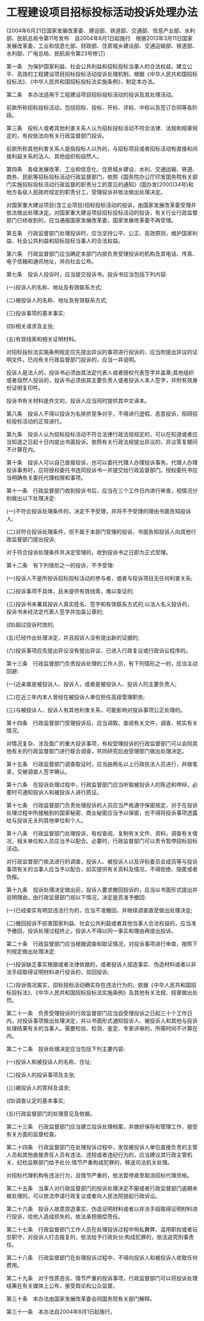 # 工程建设项目招标投标活动投诉处理办法

(2004年6月21日国家发展改革委、建设部、铁道部、交通部、信息产业部、水利部、民航总局令第11号发布　自2004年8月1日起施行　根据2013年3月11日国家发展改革委、工业和信息化部、财政部、住房城乡建设部、交通运输部、铁道部、水利部、广电总局、民航局令第23号修订)



第一条 为保护国家利益、社会公共利益和招标投标当事人的合法权益，建立公平、高效的工程建设项目招标投标活动投诉处理机制，根据《中华人民共和国招标投标法》、《中华人民共和国招标投标法实施条例》，制定本办法。

第二条 本办法适用于工程建设项目招标投标活动的投诉及其处理活动。

前款所称招标投标活动，包括招标、投标、开标、评标、中标以及签订合同等各阶段。

第三条 投标人或者其他利害关系人认为招标投标活动不符合法律、法规和规章规定的，有权依法向有关行政监督部门投诉。

前款所称其他利害关系人是指投标人以外的，与招标项目或者招标活动有直接和间接利益关系的法人、其他组织和自然人。

第四条 各级发展改革、工业和信息化、住房城乡建设、水利、交通运输、铁道、商务、民航等招标投标活动行政监督部门，依照《国务院办公厅印发国务院有关部门实施招标投标活动行政监督的职责分工的意见的通知》(国办发[2000]34号)和地方各级人民政府规定的职责分工，受理投诉并依法做出处理决定。

对国家重大建设项目(含工业项目)招标投标活动的投诉，由国家发展改革委受理并依法做出处理决定。对国家重大建设项目招标投标活动的投诉，有关行业行政监督部门已经收到的，应当通报国家发展改革委，国家发展改革委不再受理。

第五条 行政监督部门处理投诉时，应当坚持公平、公正、高效原则，维护国家利益、社会公共利益和招标投标当事人的合法权益。

第六条 行政监督部门应当确定本部门内部负责受理投诉的机构及其电话、传真、电子信箱和通讯地址，并向社会公布。

第七条 投诉人投诉时，应当提交投诉书。投诉书应当包括下列内容:

(一)投诉人的名称、地址及有效联系方式;

(二)被投诉人的名称、地址及有效联系方式;

(三)投诉事项的基本事实;

(四)相关请求及主张;

(五)有效线索和相关证明材料。

对招标投标法实施条例规定应先提出异议的事项进行投诉的，应当附提出异议的证明文件。已向有关行政监督部门投诉的，应当一并说明。

投诉人是法人的，投诉书必须由其法定代表人或者授权代表签字并盖章;其他组织或者自然人投诉的，投诉书必须由其主要负责人或者投诉人本人签字，并附有效身份证明复印件。

投诉书有关材料是外文的，投诉人应当同时提供其中文译本。

第八条 投诉人不得以投诉为名排挤竞争对手，不得进行虚假、恶意投诉，阻碍招标投标活动的正常进行。

第九条 投诉人认为招标投标活动不符合法律行政法规规定的，可以在知道或者应当知道之日起十日内提出书面投诉。依照有关行政法规提出异议的，异议答复期间不计算在内。

第十条 投诉人可以自己直接投诉，也可以委托代理人办理投诉事务。代理人办理投诉事务时，应将授权委托书连同投诉书一并提交给行政监督部门。授权委托书应当明确有关委托代理权限和事项。

第十一条 行政监督部门收到投诉书后，应当在三个工作日内进行审查，视情况分别做出以下处理决定:

(一)不符合投诉处理条件的，决定不予受理，并将不予受理的理由书面告知投诉人;

(二)对符合投诉处理条件，但不属于本部门受理的投诉，书面告知投诉人向其他行政监督部门提出投诉;

对于符合投诉处理条件并决定受理的，收到投诉书之日即为正式受理。

第十二条 有下列情形之一的投诉，不予受理:

(一)投诉人不是所投诉招标投标活动的参与者，或者与投诉项目无任何利害关系;

(二)投诉事项不具体，且未提供有效线索，难以查证的;

(三)投诉书未署具投诉人真实姓名、签字和有效联系方式的;以法人名义投诉的，投诉书未经法定代表人签字并加盖公章的;

(四)超过投诉时效的;

(五)已经作出处理决定，并且投诉人没有提出新的证据的;

(六)投诉事项应先提出异议没有提出异议、已进入行政复议或行政诉讼程序的。

第十三条 行政监督部门负责投诉处理的工作人员，有下列情形之一的，应当主动回避:

(一)近亲属是被投诉人、投诉人，或者是被投诉人、投诉人的主要负责人;

(二)在近三年内本人曾经在被投诉人单位担任高级管理职务;

(三)与被投诉人、投诉人有其他利害关系，可能影响对投诉事项公正处理的。

第十四条 行政监督部门受理投诉后，应当调取、查阅有关文件，调查、核实有关情况。

对情况复杂、涉及面广的重大投诉事项，有权受理投诉的行政监督部门可以会同其他有关的行政监督部门进行联合调查，共同研究后由受理部门做出处理决定。

第十五条 行政监督部门调查取证时，应当由两名以上行政执法人员进行，并做笔录，交被调查人签字确认。

第十六条 在投诉处理过程中，行政监督部门应当听取被投诉人的陈述和申辩，必要时可通知投诉人和被投诉人进行质证。

第十七条 行政监督部门负责处理投诉的人员应当严格遵守保密规定，对于在投诉处理过程中所接触到的国家秘密、商业秘密应当予以保密，也不得将投诉事项透露给与投诉无关的其他单位和个人。

第十八条 行政监督部门处理投诉，有权查阅、复制有关文件、资料，调查有关情况，相关单位和人员应当予以配合。必要时，行政监督部门可以责令暂停招标投标活动。

对行政监督部门依法进行的调查，投诉人、被投诉人以及评标委员会成员等与投诉事项有关的当事人应当予以配合，如实提供有关资料及情况，不得拒绝、隐匿或者伪报。

第十九条 投诉处理决定做出前，投诉人要求撤回投诉的，应当以书面形式提出并说明理由，由行政监督部门视以下情况，决定是否准予撤回:

(一)已经查实有明显违法行为的，应当不准撤回，并继续调查直至做出处理决定;

(二)撤回投诉不损害国家利益、社会公共利益或者其他当事人合法权益的，应当准予撤回，投诉处理过程终止。投诉人不得以同一事实和理由再提出投诉。

第二十条 行政监督部门应当根据调查和取证情况，对投诉事项进行审查，按照下列规定做出处理决定:

(一)投诉缺乏事实根据或者法律依据的，或者投诉人捏造事实、伪造材料或者以非法手段取得证明材料进行投诉的，驳回投诉;

(二)投诉情况属实，招标投标活动确实存在违法行为的，依据《中华人民共和国招标投标法》、《中华人民共和国招标投标法实施条例》及其他有关法规、规章做出处罚。

第二十一条 负责受理投诉的行政监督部门应当自受理投诉之日起三十个工作日内，对投诉事项做出处理决定，并以书面形式通知投诉人、被投诉人和其他与投诉处理结果有关的当事人。需要检验、检测、鉴定、专家评审的，所需时间不计算在内。

第二十二条 投诉处理决定应当包括下列主要内容:

(一)投诉人和被投诉人的名称、住址;

(二)投诉人的投诉事项及主张;

(三)被投诉人的答辩及请求;

(四)调查认定的基本事实;

(五)行政监督部门的处理意见及依据。

第二十三条 行政监督部门应当建立投诉处理档案，并做好保存和管理工作，接受有关方面的监督检查。

第二十四条 行政监督部门在处理投诉过程中，发现被投诉人单位直接负责的主管人员和其他直接责任人员有违法、违规或者违纪行为的，应当建议其行政主管机关、纪检监察部门给予处分;情节严重构成犯罪的，移送司法机关处理。

对招标代理机构有违法行为，且情节严重的，依法暂停直至取消招标代理资格。

第二十五条 当事人对行政监督部门的投诉处理决定不服或者行政监督部门逾期未做处理的，可以依法申请行政复议或者向人民法院提起行政诉讼。

第二十六条 投诉人故意捏造事实、伪造证明材料或者以非法手段取得证明材料进行投诉，给他人造成损失的，依法承担赔偿责任。

第二十七条 行政监督部门工作人员在处理投诉过程中徇私舞弊、滥用职权或者玩忽职守，对投诉人打击报复的，依法给予行政处分;构成犯罪的，依法追究刑事责任。

第二十八条 行政监督部门在处理投诉过程中，不得向投诉人和被投诉人收取任何费用。

第二十九条 对于性质恶劣、情节严重的投诉事项，行政监督部门可以将投诉处理结果在有关媒体上公布，接受舆论和公众监督。

第三十条 本办法由国家发展改革委会同国务院有关部门解释。

第三十一条 本办法自2004年8月1日起施行。